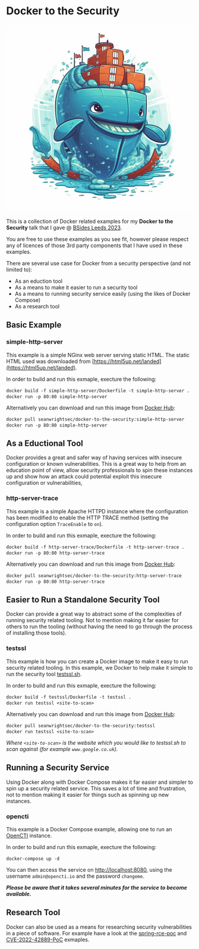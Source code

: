 # Docker to the Security

<p align="center">
  <img src="./docker-to-the-security.png?raw=true" alt="Custom Docker image"/>
</p>

This is a collection of Docker related examples for my **Docker to the Security** talk that I gave @ [BSides Leeds 2023](https://bsidesleeds.com/).

You are free to use these examples as you see fit, however please respect any of licences of those 3rd party components that I have used in these examples.

There are several use case for Docker from a security perspective (and not limited to):

* As an eduction tool
* As a means to make it easier to run a security tool
* As a means to running security service easily (using the likes of Docker Compose)
* As a research tool

## Basic Example

### simple-http-server

This example is a simple NGinx web server serving static HTML. The static HTML used was downloaded from [https://html5up.net/landed](https://html5up.net/landed).

In order to build and run this exmaple, execture the following:

```shell
docker build -f simple-http-server/Dockerfile -t simple-http-server .
docker run -p 80:80 simple-http-server
```

Alternatively you can download and run this image from [Docker Hub](https://hub.docker.com/r/seanwrightsec/docker-to-the-security):

```shell
docker pull seanwrightsec/docker-to-the-security:simple-http-server
docker run -p 80:80 simple-http-server
```

## As a Eductional Tool

Docker provides a great and safer way of having services with insecure configuration or known vulnerabilities. This is a great way to help from an education point of view, allow security professionals to spin these instances up and show how an attack could potential exploit this insecure configuration or vulnerabilities,

### http-server-trace

This example is a simple Apache HTTPD instance where the configuration has been modified to enable the HTTP TRACE method (setting the configuration option `TraceEnable` to `on`).

In order to build and run this exmaple, execture the following:

```shell
docker build -f http-server-trace/Dockerfile -t http-server-trace .
docker run -p 80:80 http-server-trace
```

Alternatively you can download and run this image from [Docker Hub](https://hub.docker.com/r/seanwrightsec/docker-to-the-security):

```shell
docker pull seanwrightsec/docker-to-the-security:http-server-trace
docker run -p 80:80 http-server-trace
```

## Easier to Run a Standalone Security Tool

Docker can provide a great way to abstract some of the complexities of running security related tooling. Not to mention making it far easier for others to run the tooling (without having the need to go through the process of installing those tools).

### testssl

This example is how you can create a Docker image to make it easy to run security related tooling. In this example, we Docker to help make it simple to run the security tool [testssl.sh](https://testssl.sh/).

In order to build and run this exmaple, execture the following:

```shell
docker build -f testssl/Dockerfile -t testssl .
docker run testssl <site-to-scan>
```

Alternatively you can download and run this image from [Docker Hub](https://hub.docker.com/r/seanwrightsec/docker-to-the-security):

```shell
docker pull seanwrightsec/docker-to-the-security:testssl
docker run testssl <site-to-scan>
```

*Where `<site-to-scan>` is the website which you would like to testssl.sh to scan against (for example `www.google.co.uk`).*

## Running a Security Service

Using Docker along with Docker Compose makes it far easier and simpler to spin up a security related service. This saves a lot of time and frustration, not to mention making it easier for things such as spinning up new instances.

### opencti

This example is a Docker Compose example, allowing one to run an [OpenCTI](https://github.com/OpenCTI-Platform/docker) instance.

In order to build and run this exmaple, execture the following:

```shell
docker-compose up -d
```

You can then access the service on [http://localhost:8080](http://localhost:8080), using the username `admin@opencti.io` and the password `changeme`.

***Please be aware that it takes several minutes for the service to become available.***

## Research Tool

Docker can also be used as a means for researching security vulnerabilities in a piece of software. For example have a look at the [spring-rce-poc](https://github.com/SeanWrightSec/spring-rce-poc) and [CVE-2022-42889-PoC](https://github.com/SeanWrightSec/CVE-2022-42889-PoC) exmaples.